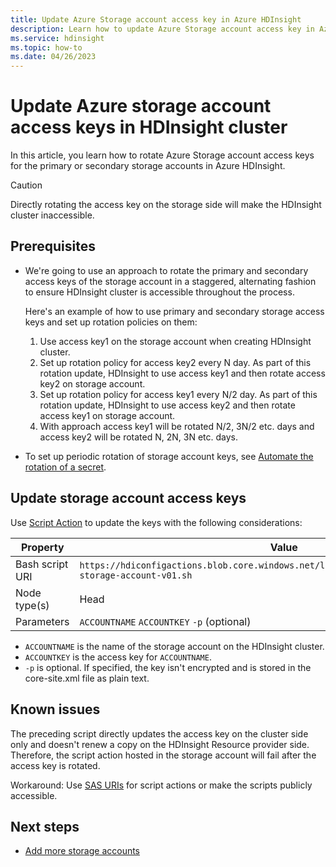 ```yaml
---
title: Update Azure Storage account access key in Azure HDInsight 
description: Learn how to update Azure Storage account access key in Azure HDInsight cluster.
ms.service: hdinsight
ms.topic: how-to
ms.date: 04/26/2023
---
```


# Update Azure storage account access keys in HDInsight cluster

In this article, you learn how to rotate Azure Storage account access keys for the primary or secondary storage accounts in Azure HDInsight.

>[!CAUTION]
> Directly rotating the access key on the storage side will make the HDInsight cluster inaccessible.

## Prerequisites

* We're going to use an approach to rotate the primary and secondary access keys of the storage account in a staggered, alternating fashion to ensure HDInsight cluster is accessible throughout the process.

    Here's an example of how to use primary and secondary storage access keys and set up rotation policies on them:
    1. Use access key1 on the storage account when creating HDInsight cluster.
    1. Set up rotation policy for access key2 every N day. As part of this rotation update, HDInsight to use access key1 and then rotate access key2 on storage account.
    1. Set up rotation policy for access key1 every N/2 day. As part of this rotation update, HDInsight to use access key2 and then rotate access key1 on storage account.
    1. With approach access key1 will be rotated N/2, 3N/2 etc. days and access key2 will be rotated N, 2N, 3N etc. days.

* To set up periodic rotation of storage account keys, see [Automate the rotation of a secret](../key-vault/secrets/tutorial-rotation-dual.md).

## Update storage account access keys

Use [Script Action](hdinsight-hadoop-customize-cluster-linux.md#script-action-to-a-running-cluster) to update the keys with the following considerations:

|Property | Value |
|---|---|
|Bash script URI|`https://hdiconfigactions.blob.core.windows.net/linuxaddstorageaccountv01/update-storage-account-v01.sh`|
|Node type(s)|Head|
|Parameters|`ACCOUNTNAME` `ACCOUNTKEY` `-p` (optional)|

* `ACCOUNTNAME` is the name of the storage account on the HDInsight cluster.
* `ACCOUNTKEY` is the access key for `ACCOUNTNAME`.
* `-p` is optional. If specified, the key isn't encrypted and is stored in the core-site.xml file as plain text.

## Known issues

The preceding script directly updates the access key on the cluster side only and doesn't renew a copy on the HDInsight Resource provider side. Therefore, the script action hosted in the storage account will fail after the access key is rotated.

Workaround:
Use [SAS URIs](hdinsight-storage-sharedaccesssignature-permissions.md) for script actions or make the scripts publicly accessible.

## Next steps

* [Add more storage accounts](hdinsight-hadoop-add-storage.md)
